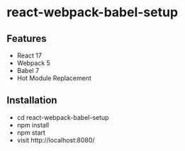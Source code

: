 # react-webpack-babel-setup

## Features
- React 17
- Webpack 5
- Babel 7
- Hot Module Replacement

## Installation
- cd react-webpack-babel-setup
- npm install
- npm start
- visit http://localhost:8080/